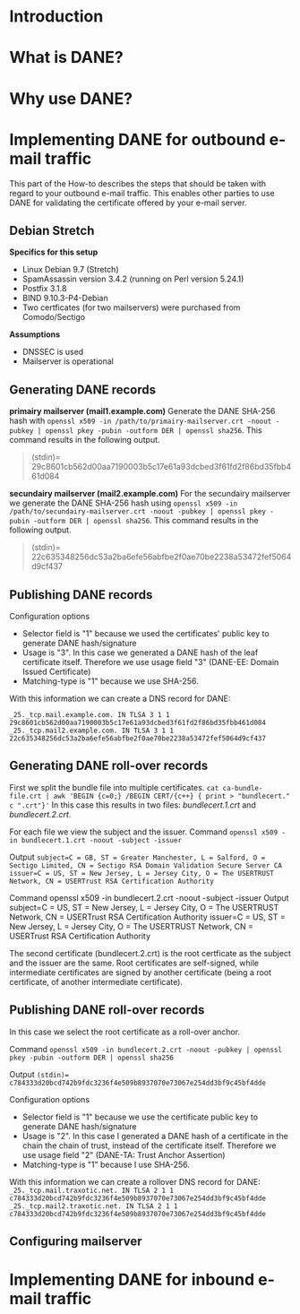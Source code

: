 # Introduction

# What is DANE?

# Why use DANE?

# Implementing DANE for outbound e-mail traffic
This part of the How-to describes the steps that should be taken with regard to your outbound e-mail traffic. This enables other parties to use DANE for validating the certificate offered by your e-mail server. 

## Debian Stretch
**Specifics for this setup**
* Linux Debian 9.7 (Stretch) 
* SpamAssassin version 3.4.2 (running on Perl version 5.24.1)
* Postfix 3.1.8
* BIND 9.10.3-P4-Debian
* Two certficates (for two mailservers) were purchased from Comodo/Sectigo

**Assumptions**
* DNSSEC is used
* Mailserver is operational

## Generating DANE records
**primairy mailserver (mail1.example.com)**
Generate the DANE SHA-256 hash with `openssl x509 -in /path/to/primairy-mailserver.crt -noout -pubkey | openssl pkey -pubin -outform DER | openssl sha256`. This command results in the following output. 
> (stdin)= 29c8601cb562d00aa7190003b5c17e61a93dcbed3f61fd2f86bd35fbb461d084

**secundairy mailserver (mail2.example.com)**
For the secundairy mailserver we generate the DANE SHA-256 hash using 
`openssl x509 -in /path/to/secundairy-mailserver.crt -noout -pubkey | openssl pkey -pubin -outform DER | openssl sha256`. This command results in the following output. 
> (stdin)= 22c635348256dc53a2ba6efe56abfbe2f0ae70be2238a53472fef5064d9cf437

## Publishing DANE records
Configuration options
* Selector field is "1" because we used the certificates' public key to generate DANE hash/signature
* Usage is "3". In this case we generated a DANE hash of the leaf certificate itself. Therefore we use usage field "3" (DANE-EE: Domain Issued Certificate) 
* Matching-type is "1" because we use SHA-256.

With this information we can create a DNS record for DANE:

`_25._tcp.mail.example.com. IN TLSA 3 1 1 29c8601cb562d00aa7190003b5c17e61a93dcbed3f61fd2f86bd35fbb461d084`
`_25._tcp.mail2.example.com. IN TLSA 3 1 1 22c635348256dc53a2ba6efe56abfbe2f0ae70be2238a53472fef5064d9cf437`

## Generating DANE roll-over records
First we split the bundle file into multiple certificates. 
`cat ca-bundle-file.crt | awk 'BEGIN {c=0;} /BEGIN CERT/{c++} { print > "bundlecert." c ".crt"}'`
In this case this results in two files: _bundlecert.1.crt_ and _bundlecert.2.crt_.

For each file we view the subject and the issuer.
Command
`openssl x509 -in bundlecert.1.crt -noout -subject -issuer`

Output
`subject=C = GB, ST = Greater Manchester, L = Salford, O = Sectigo Limited, CN = Sectigo RSA Domain Validation Secure Server CA`
`issuer=C = US, ST = New Jersey, L = Jersey City, O = The USERTRUST Network, CN = USERTrust RSA Certification Authority`

Command
openssl x509 -in bundlecert.2.crt -noout -subject -issuer
Output
subject=C = US, ST = New Jersey, L = Jersey City, O = The USERTRUST Network, CN = USERTrust RSA Certification Authority
issuer=C = US, ST = New Jersey, L = Jersey City, O = The USERTRUST Network, CN = USERTrust RSA Certification Authority

The second certificate (bundlecert.2.crt) is the root certficate as the subject and the issuer are the same. Root certificates are self-signed, while intermediate certificates are signed by another certificate (being a root certificate, of another intermediate certificate).

## Publishing DANE roll-over records
In this case we select the root certificate as a roll-over anchor. 

Command
`openssl x509 -in bundlecert.2.crt -noout -pubkey | openssl pkey -pubin -outform DER | openssl sha256`

Output
`(stdin)= c784333d20bcd742b9fdc3236f4e509b8937070e73067e254dd3bf9c45bf4dde`

Configuration options
* Selector field is "1" because we use the certificate public key to generate DANE hash/signature
* Usage is "2". In this case I generated a DANE hash of a certificate in the chain the chain of trust, instead of the certificate itself. Therefore we use usage field "2" (DANE-TA: Trust Anchor Assertion) 
* Matching-type is "1" because I use SHA-256.

With this information we can create a rollover DNS record for DANE:
`_25._tcp.mail.traxotic.net. IN TLSA 2 1 1 c784333d20bcd742b9fdc3236f4e509b8937070e73067e254dd3bf9c45bf4dde`
`_25._tcp.mail2.traxotic.net. IN TLSA 2 1 1 c784333d20bcd742b9fdc3236f4e509b8937070e73067e254dd3bf9c45bf4dde`


## Configuring mailserver

# Implementing DANE for inbound e-mail traffic
